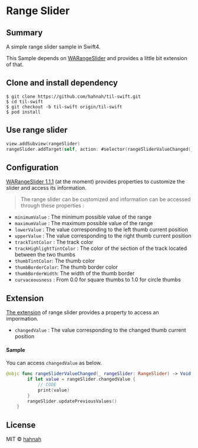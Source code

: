 # Range Slider

## Summary

A simple range slider sample in Swift4.

This Sample depends on [WARangeSlider](https://github.com/warchimede/RangeSlider/tree/master) and provides a little bit extension of that.

## Clone and install dependency

```
$ git clone https://github.com/hahnah/til-swift.git
$ cd til-swift
$ git checkout -b til-swift origin/til-swift
$ pod install
```

## Use range slider

```swift
view.addSubview(rangeSlider)
rangeSlider.addTarget(self, action: #selector(rangeSliderValueChanged(_:)), for: .valueChanged)
```

## Configuration

[WARangeSlider 1.1.1](https://github.com/warchimede/RangeSlider/tree/1.1.1) (at the moment) provides properties to customize the slider and access its information.

> The range slider can be customized and information can be accessed through these properties :
+ `minimumValue` : The minimum possible value of the range
+ `maximumValue` : The maximum possible value of the range
+ `lowerValue` : The value corresponding to the left thumb current position
+ `upperValue` : The value corresponding to the right thumb current position
+ `trackTintColor` : The track color
+ `trackHighlightTintColor` : The color of the section of the track located between the two thumbs
+ `thumbTintColor`: The thumb color
+ `thumbBorderColor`: The thumb border color
+ `thumbBorderWidth`: The width of the thumb border
+ `curvaceousness` : From 0.0 for square thumbs to 1.0 for circle thumbs

## Extension

[The extension](https://github.com/hahnah/til-swift/blob/range-slider/RangeSlider/RangeSlider/RangeSlider%2BChangedValue.swift) of range slider provides a property to access an impormation. 

+ `changedValue` : The value corresponding to the changed thumb current position

#### Sample

You can access `changedValue` as below.

```swift
@objc func rangeSliderValueChanged(_ rangeSlider: RangeSlider) -> Void {
        if let value = rangeSlider.changedValue {
            // CODE
            print(value)
        }
        rangeSlider.updatePreviousValues()
    }
```

## License

MIT © [hahnah](https://superhahnah.com)